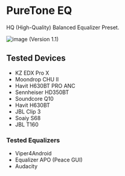 # PureTone EQ
HQ (High-Quality) Balanced Equalizer Preset.

![image](https://github.com/hxvy0/Puretone-EQ/assets/85783692/37cda0bb-2668-47ad-be35-1822a158bcb9)
(Version 1.1)

## Tested Devices
- KZ EDX Pro X
- Moondrop CHU II
- Havit H630BT PRO ANC
- Sennheiser HD350BT
- Soundcore Q10
- Havit H630BT
- JBL Clip 3
- Soaiy S68
- JBL T160

### Tested Equalizers
- Viper4Android
- Equalizer APO (Peace GUI)
- Audacity

  

